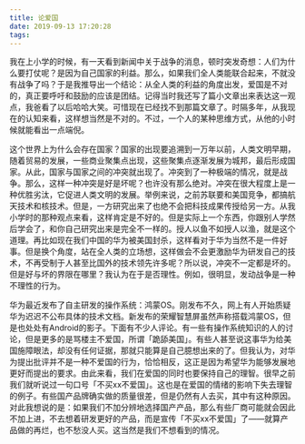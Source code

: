 ```yaml
---
title: 论爱国
date: 2019-09-13 17:20:28
tags:
---
```


我在上小学的时候，有一天看到新闻中关于战争的消息，顿时突发奇想：人们为什么要打仗呢？是因为自己国家的利益。那么，如果我们全人类能联合起来，不就没有战争了吗？于是我推导出一个结论：从全人类的利益的角度出发，爱国是不对的，真正要呼吁和鼓励的应该是团结。记得当时我还写了篇小文章出来表达这一观点，我爸看了以后哈哈大笑。可惜现在已经找不到那篇文章了。时隔多年，从我现在的认知来看，这样想当然是不对的。不过，一个人的某种思维方式，从他的小时候就能看出一点端倪。

这个世界上为什么会存在国家？国家的出现要追溯到一万年以前，人类文明早期，随着贸易的发展，一些商业聚集点出现，这些聚集点逐渐发展为城邦，最后形成国家。从此，国家与国家之间的冲突就出现了。冲突到了一种极端的情况，就是战争。那么，这样一种冲突是好是坏呢？也许没有那么绝对。冲突在很大程度上是一种优胜劣汰，它促进人类文明的发展。举例来说，之前苏联要和美国竞争，都搞航天技术和核技术。但是，一方研究出来了也绝不会把科技成果传授给另一方。从我小学时的那种观点来看，这样肯定是不好的。但是实际上一个东西，你跟别人学然后学会了，和你自己研究出来是完全不一样的。授人以鱼不如授人以渔，就是这个道理。再比如现在我们中国的华为被美国封杀，这样看对于华为当然不是一件好事。但是换个角度，站在全人类的立场想，这样做会不会更激励华为研发自己的技术，不再受制于人甚至比国外的技术领先许多呢？所以说，冲突不一定都是坏的。但是好与坏的界限在哪里？我认为在于是否理性。例如，很明显，发动战争是一种不理性的行为。

华为最近发布了自主研发的操作系统：鸿蒙OS。刚发布不久，网上有人开始质疑华为迟迟不公布具体的技术文档。新发布的荣耀智慧屏虽然声称搭载鸿蒙OS，但是也处处有Android的影子。下面有不少人评论。有一些有操作系统知识的人的讨论，但是更多的是骂楼主不爱国，所谓「跪舔美国」。有些人甚至说这事华为给美国施障眼法，却没有任何证据，那就只能算是自己臆想出来的了。但我认为，对华为提出批评并不是一种不爱国的行为，恰恰相反，这正是因为希望华为能够发展地更好而提出的要求。由此来看，我们在爱国的同时也要保持自己的理智。很早之前我们就听说过一句口号「不买xx不爱国」。这也是在爱国的情绪的影响下失去理智的例子。有些国产品牌确实做的质量很差，但是仍然有人去买，其中有这种原因。对此我想说的是：如果我们不加分辨地选择国产产品，那么有些厂商可能就会因此不加上进，不去想着研发更好的产品，而是宣传「不买xx不爱国」了——就算产品做的再烂，也不愁没人买。这当然是我们不想看到的情况。